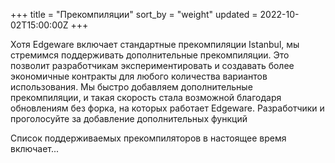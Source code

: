 +++
title = "Прекомпиляции"
sort_by = "weight"
updated = 2022-10-02T15:00:00Z
+++

Хотя Edgeware включает стандартные прекомпиляции Istanbul, мы стремимся поддерживать дополнительные прекомпиляции. Это позволит разработчикам экспериментировать и создавать более экономичные контракты для любого количества вариантов использования. Мы быстро добавляем дополнительные прекомпиляции, и такая скорость стала возможной благодаря обновлениям без форка, на которых работает Edgeware. Разработчики и проголосуйте за добавление дополнительных функций

Список поддерживаемых прекомпиляторов в настоящее время включает...
